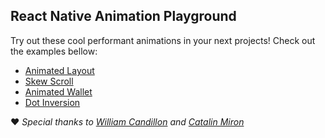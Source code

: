 ## React Native Animation Playground

Try out these cool performant animations in your next projects! Check out the examples bellow:

- [Animated Layout](./src/screens/AnimatedLayout)
- [Skew Scroll](./src/screens/SkewScroll)
- [Animated Wallet](./src/screens/AnimatedWallet)
- [Dot Inversion](./src/screens/DotInversion)

:heart: _Special thanks to [William Candillon](https://github.com/wcandillon) and [Catalin Miron](https://github.com/catalinmiron)_
